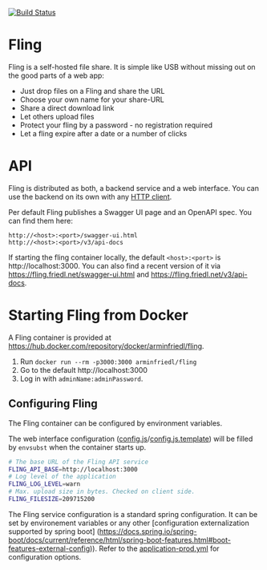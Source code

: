 [![Build Status](https://drone.friedl.net/api/badges/incubator/fling/status.svg)](https://drone.friedl.net/incubator/fling)

# Fling
Fling is a self-hosted file share. It is simple like USB without missing out on
the good parts of a web app:
- Just drop files on a Fling and share the URL
- Choose your own name for your share-URL
- Share a direct download link
- Let others upload files
- Protect your fling by a password - no registration required
- Let a fling expire after a date or a number of clicks

# API
Fling is distributed as both, a backend service and a web interface. You can use
the backend on its own with any [HTTP client](examples).

Per default Fling publishes a Swagger UI page and an OpenAPI spec. You can find
them here:

``` http
http://<host>:<port>/swagger-ui.html
http://<host>:<port>/v3/api-docs
```

If starting the fling container locally, the default `<host>:<port>` is
http://localhost:3000. You can also find a recent version of it via
https://fling.friedl.net/swagger-ui.html and
https://fling.friedl.net/v3/api-docs.

# Starting Fling from Docker
A Fling container is provided at https://hub.docker.com/repository/docker/arminfriedl/fling. 

1. Run `docker run --rm -p3000:3000 arminfriedl/fling` 
2. Go to the default http://localhost:3000
3. Log in with `adminName:adminPassword`.

## Configuring Fling
The Fling container can be configured by environment variables.

The web interface configuration ([config.js](web/fling/public/config.js)/[config.js.template](container/var/www/fling/config.js.template)) will be
filled by `envsubst` when the container starts up.
``` sh
# The base URL of the Fling API service
FLING_API_BASE=http://localhost:3000
# Log level of the application
FLING_LOG_LEVEL=warn
# Max. upload size in bytes. Checked on client side.
FLING_FILESIZE=209715200
```

The Fling service configuration is a standard spring configuration. It can be
set by environement variables or any other [configuration externalization supported by spring boot]
(https://docs.spring.io/spring-boot/docs/current/reference/html/spring-boot-features.html#boot-features-external-config)).
Refer to the [application-prod.yml](service/fling/src/main/resources/application-prod.yml) for configuration options.
